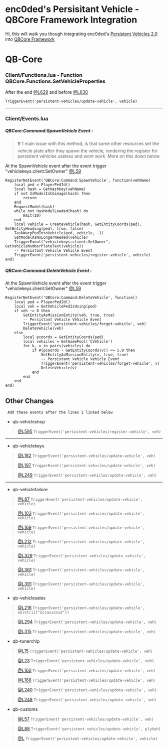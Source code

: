 # enc0ded's Persisitant Vehicle - QBCore Framework Integration

Hi, this will walk you though integrating enc0ded's [Persistent Vehicles 2.0](https://github.com/enc0ded/enc0ded-persistent-vehicles-2.0) into [QBCore Framework](https://github.com/qbcore-framework?q=&type=&language=&sort=)


# QB-Core

### Client/Functions.lua - Function QBCore.Functions.SetVehicleProperties

After the end [@L629](https://github.com/qbcore-framework/qb-core/blob/fffbb41840c3269ff83c22e8d93b8269fa16661d/client/functions.lua#L629) and before [@L630](https://github.com/qbcore-framework/qb-core/blob/fffbb41840c3269ff83c22e8d93b8269fa16661d/client/functions.lua#L630)

    TriggerEvent('persistent-vehicles/update-vehicle', vehicle)
---
### Client/Events.lua
##### QBCore:Command:SpawnVehicle Event :

>  ❗❗  1 main issue with this method, is that some other resources set the vehicle plate after they spawn the vehicle, rendering the register for persistent vehicles useless and wont work. More on this down below

At the SpawnVehicle event after the event trigger "vehiclekeys:client:SetOwner" [@L59](https://github.com/qbcore-framework/qb-core/blob/fffbb41840c3269ff83c22e8d93b8269fa16661d/client/events.lua#L59) 

    RegisterNetEvent('QBCore:Command:SpawnVehicle', function(vehName)
		local ped = PlayerPedId()
		local hash = GetHashKey(vehName)
		if not IsModelInCdimage(hash) then
			return
		end
		RequestModel(hash)
		while not HasModelLoaded(hash) do
			Wait(10)
		end
		local vehicle = CreateVehicle(hash, GetEntityCoords(ped), GetEntityHeading(ped), true, false)
		TaskWarpPedIntoVehicle(ped, vehicle, -1)
		SetModelAsNoLongerNeeded(vehicle)
		TriggerEvent("vehiclekeys:client:SetOwner", GetVehicleNumberPlateText(vehicle))
		-- Persistant Vehicle Vehicle Event
		TriggerEvent('persistent-vehicles/register-vehicle', vehicle)
	end)

##### QBCore:Command:DeleteVehicle Event :
At the SpawnVehicle event after the event trigger "vehiclekeys:client:SetOwner" [@L59](https://github.com/qbcore-framework/qb-core/blob/fffbb41840c3269ff83c22e8d93b8269fa16661d/client/events.lua#L59) 

    RegisterNetEvent('QBCore:Command:DeleteVehicle', function()
	    local ped = PlayerPedId()
	    local veh = GetVehiclePedIsUsing(ped)
	    if veh ~= 0 then
		    SetEntityAsMissionEntity(veh, true, true)
		    -- Persistant Vehicle Vehicle Event
		    TriggerEvent('persistent-vehicles/forget-vehicle', veh)
		    DeleteVehicle(veh)
	    else
		    local pcoords = GetEntityCoords(ped)
		    local vehicles = GetGamePool('CVehicle')
		    for k, v in pairs(vehicles) do
			    if #(pcoords - GetEntityCoords(v)) <= 5.0 then
				    SetEntityAsMissionEntity(v, true, true)
				    -- Persistant Vehicle Vehicle Event
				    TriggerEvent('persistent-vehicles/forget-vehicle', v)
				    DeleteVehicle(v)
			    end
		    end
	    end
    end)
      
## Other Changes

     Add these events after the lines I linked below

- qb-vehicleshop
> [@L595](https://github.com/qbcore-framework/qb-vehicleshop/blob/2c72f286a36c614a6664958643d6f03f17672235/client.lua#L595)
> `TriggerEvent('persistent-vehicles/register-vehicle', veh)`
---
- qb-vehiclekeys 
> [@L182](https://github.com/qbcore-framework/qb-vehiclekeys/blob/e5bf8f955bb3cfb0a5e165d0e498059700f45a23/client/main.lua#L182)
> `TriggerEvent('persistent-vehicles/update-vehicle', veh)`

> [@L197](https://github.com/qbcore-framework/qb-vehiclekeys/blob/e5bf8f955bb3cfb0a5e165d0e498059700f45a23/client/main.lua#L197)
> `TriggerEvent('persistent-vehicles/update-vehicle', veh)`

> [@L249](https://github.com/qbcore-framework/qb-vehiclekeys/blob/e5bf8f955bb3cfb0a5e165d0e498059700f45a23/client/main.lua#L249)
> `TriggerEvent('persistent-vehicles/update-vehicle', veh)`
---
- qb-vehiclefailure
> [@L87](https://github.com/qbcore-framework/qb-vehiclefailure/blob/8fb18c1eca951b5c9cfcf3c8a4dfbcc70a5e49c2/client.lua#L87)
> `TriggerEvent('persistent-vehicles/update-vehicle', vehicle)`

>[@L103](https://github.com/qbcore-framework/qb-vehiclefailure/blob/8fb18c1eca951b5c9cfcf3c8a4dfbcc70a5e49c2/client.lua#L103)
> `TriggerEvent('persistent-vehicles/update-vehicle', vehicle)`

>[@L169](https://github.com/qbcore-framework/qb-vehiclefailure/blob/8fb18c1eca951b5c9cfcf3c8a4dfbcc70a5e49c2/client.lua#L169)
> `TriggerEvent('persistent-vehicles/update-vehicle', vehicle)`

>[@L212](https://github.com/qbcore-framework/qb-vehiclefailure/blob/8fb18c1eca951b5c9cfcf3c8a4dfbcc70a5e49c2/client.lua#L212)
> `TriggerEvent('persistent-vehicles/update-vehicle', vehicle)`

>[@L329](https://github.com/qbcore-framework/qb-vehiclefailure/blob/8fb18c1eca951b5c9cfcf3c8a4dfbcc70a5e49c2/client.lua#L329)
> `TriggerEvent('persistent-vehicles/update-vehicle', vehicle)`

>[@L361](https://github.com/qbcore-framework/qb-vehiclefailure/blob/8fb18c1eca951b5c9cfcf3c8a4dfbcc70a5e49c2/client.lua#L361)
> `TriggerEvent('persistent-vehicles/update-vehicle', vehicle)`

>[@L391](https://github.com/qbcore-framework/qb-vehiclefailure/blob/8fb18c1eca951b5c9cfcf3c8a4dfbcc70a5e49c2/client.lua#L391)
> `TriggerEvent('persistent-vehicles/update-vehicle', vehicle)`

- qb-vehiclesales
>[@L216](https://github.com/qbcore-framework/qb-vehiclesales/blob/66883a59c0d7465be83a72738498d78a0cbe96f8/client/main.lua#L216)
> `TriggerEvent('persistent-vehicles/update-vehicle', oSlot[i]["occasionid"])`

>[@L294](https://github.com/qbcore-framework/qb-vehiclesales/blob/66883a59c0d7465be83a72738498d78a0cbe96f8/client/main.lua#L294)
> `TriggerEvent('persistent-vehicles/update-vehicle', veh)`

>[@L315](https://github.com/qbcore-framework/qb-vehiclesales/blob/66883a59c0d7465be83a72738498d78a0cbe96f8/client/main.lua#L315)
> `TriggerEvent('persistent-vehicles/update-vehicle', veh)`

- qb-tunerchip
>[@L15](https://github.com/qbcore-framework/qb-tunerchip/blob/bbd42dcd54dd37c19bce4d94ba717a3ab5b0cb5e/client/main.lua#L15)
> `TriggerEvent('persistent-vehicles/update-vehicle', veh)`

>[@L23](https://github.com/qbcore-framework/qb-tunerchip/blob/bbd42dcd54dd37c19bce4d94ba717a3ab5b0cb5e/client/main.lua#L23)
> `TriggerEvent('persistent-vehicles/update-vehicle', veh)`

>[@L160](https://github.com/qbcore-framework/qb-tunerchip/blob/bbd42dcd54dd37c19bce4d94ba717a3ab5b0cb5e/client/main.lua#L160)
> `TriggerEvent('persistent-vehicles/update-vehicle', veh)`

>[@L166](https://github.com/qbcore-framework/qb-tunerchip/blob/bbd42dcd54dd37c19bce4d94ba717a3ab5b0cb5e/client/main.lua#L166)
> `TriggerEvent('persistent-vehicles/update-vehicle', veh)`

>[@L240](https://github.com/qbcore-framework/qb-tunerchip/blob/bbd42dcd54dd37c19bce4d94ba717a3ab5b0cb5e/client/main.lua#L240)
> `TriggerEvent('persistent-vehicles/update-vehicle', veh)`

>[@L248](https://github.com/qbcore-framework/qb-tunerchip/blob/bbd42dcd54dd37c19bce4d94ba717a3ab5b0cb5e/client/main.lua#L248)
> `TriggerEvent('persistent-vehicles/update-vehicle', veh)`

- qb-customs
>[@L57](https://github.com/qbcore-framework/qb-customs/blob/e1e27886fdde53b22165110234ac470b0e5b57e9/client/cl_bennys.lua#L57)
> `TriggerEvent('persistent-vehicles/update-vehicle', veh)`

>[@L88](https://github.com/qbcore-framework/qb-customs/blob/e1e27886fdde53b22165110234ac470b0e5b57e9/client/cl_bennys.lua#L88)
> `TriggerEvent('persistent-vehicles/update-vehicle', plyVeh)`




>[@L]()
> `TriggerEvent('persistent-vehicles/update-vehicle', vehicle)`
